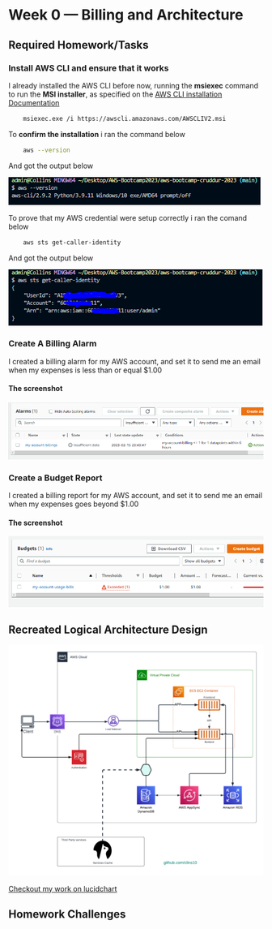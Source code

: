 # Week 0 — Billing and Architecture

## Required Homework/Tasks

### Install AWS CLI and ensure that it works

I already installed the AWS CLI before now, running the **msiexec** command to run the **MSI installer**, as specified on the [AWS CLI installation Documentation](https://docs.aws.amazon.com/cli/latest/userguide/getting-started-install.html)

```bash
    msiexec.exe /i https://awscli.amazonaws.com/AWSCLIV2.msi
```
To **confirm the installation** i ran the command below
    
```bash
    aws --version
``` 
And got the output below
    
![screen shot of aws-version](/images/aws-version.PNG)

To prove that my AWS credential were setup correctly i ran the comand below
    
```bash
    aws sts get-caller-identity
```
And got the output below

![screen shot of aws-sts](/images/awscli-ID.PNG)

### Create A Billing Alarm

I created a billing alarm for my AWS account, and set it to send me an email when my expenses is less than or equal $1.00

#### The screenshot
![screen shot of billing alarm](/images/billing-alarm.PNG)

### Create a Budget Report

I created a billing report for my AWS account, and set it to send me an email when my expenses goes beyond $1.00

#### The screenshot

![screen shot of billing report](/images/budgets.PNG)

## Recreated Logical Architecture Design
![cruddur logical diagram](/images/Cruddur-Logical-Architecture-Diagram.png)



[Checkout my work on lucidchart](https://lucid.app/lucidchart/97109e36-009f-4786-a10b-28b5f96ad11d/edit?viewport_loc=5%2C101%2C1533%2C703%2C0_0&invitationId=inv_ec725021-6490-4f6f-902b-66952ca410f6)

## Homework Challenges